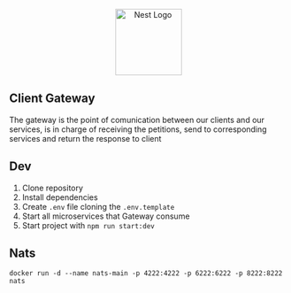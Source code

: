 <p align="center">
  <a href="http://nestjs.com/" target="blank"><img src="https://nestjs.com/img/logo-small.svg" width="120" alt="Nest Logo" /></a>
</p>

## Client Gateway
The gateway is the point of comunication between our clients and our services, is in charge of receiving the petitions, send to corresponding services and return the response to client

## Dev
1. Clone repository
2. Install dependencies
3. Create `.env` file cloning the `.env.template`
4. Start all microservices that Gateway consume
5. Start project with `npm run start:dev`

## Nats
```
docker run -d --name nats-main -p 4222:4222 -p 6222:6222 -p 8222:8222 nats
```
